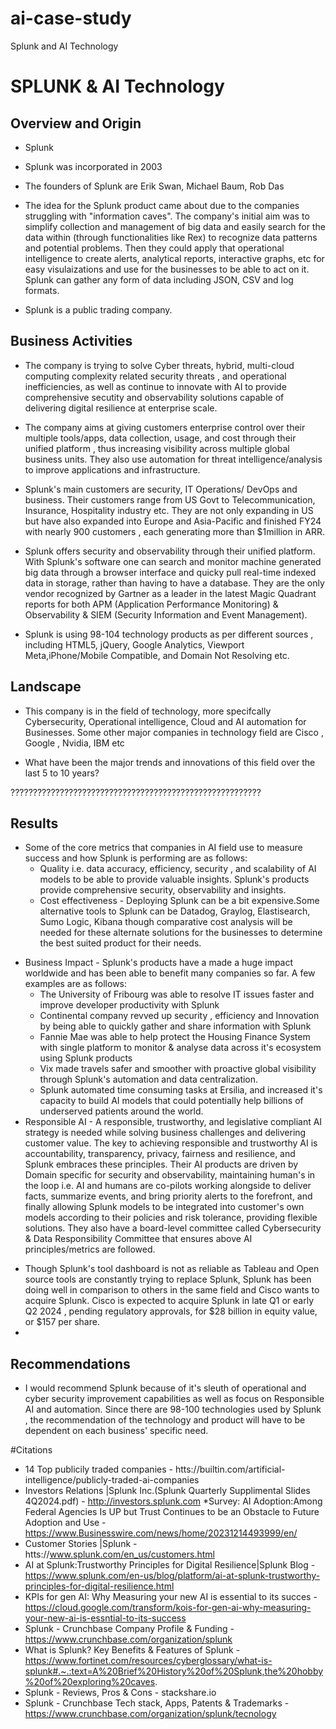 # ai-case-study
Splunk and AI Technology
# SPLUNK & AI Technology

## Overview and Origin

* Splunk

* Splunk was incorporated in 2003

* The founders of Splunk are Erik Swan, Michael Baum, Rob Das

* The idea for the Splunk product came about due to the companies struggling with "information caves". The company's initial aim was to simplify collection and management of big data and easily search for the data within (through functionalities like Rex) to recognize data patterns and potential problems. Then they could apply that operational intelligence to create alerts, analytical reports, interactive graphs, etc for easy visulaizations and use for the businesses to be able to act on it. Splunk can gather any form of data including JSON, CSV and log formats.

* Splunk is a public trading company.

## Business Activities

* The company is trying to solve Cyber threats, hybrid, multi-cloud computing complexity related security threats , and operational inefficiencies, as well as continue to innovate with AI to     provide comprehensive secutity and observability solutions capable of delivering digital resilience at enterprise scale.
  
* The company aims at giving customers enterprise control over their multiple tools/apps, data collection, usage, and cost through their unified platform , thus increasing visibility across multiple global business units. They also use automation for threat intelligence/analysis to improve applications and infrastructure.

* Splunk's main customers are security, IT Operations/ DevOps and business. Their customers range from US Govt to Telecommunication, Insurance, Hospitality industry etc. They are not only expanding in US but have also expanded into Europe and Asia-Pacific and finished FY24 with nearly 900 customers , each generating more than $1million in ARR.

* Splunk offers security and observability through their unified platform. With Splunk's software one can search and monitor machine generated big data through a browser interface and quicky pull real-time indexed data in storage, rather than having to have a database. They are the only vendor recognized by Gartner as a leader in the latest Magic Quadrant reports for both APM (Application Performance Monitoring) & Observability & SIEM (Security Information and Event Management).

* Splunk is using 98-104 technology products as per different sources , including HTML5, jQuery, Google Analytics, Viewport Meta,iPhone/Mobile Compatible, and Domain Not Resolving etc.

## Landscape

* This company is in the field of technology, more specifcally Cybersecurity, Operational intelligence, Cloud and AI automation for Businesses. Some other major companies in technology field are Cisco , Google , Nvidia, IBM etc

* What have been the major trends and innovations of this field over the last 5 to 10 years? 
  
????????????????????????????????????????????????????????


## Results

* Some of the core metrics that companies in AI field use to measure success and how Splunk is performing are as follows:
  - Quality i.e. data accuracy, efficiency, security , and scalability of AI models to be able to provide valuable insights. Splunk's products provide comprehensive security, observability and insights.
  - Cost effectiveness - Deploying Splunk can be a bit expensive.Some alternative tools to Splunk can be Datadog, Graylog, Elastisearch, Sumo Logic, Kibana though comparative cost analysis will be needed for these alternate solutions for the businesses to determine the best suited product for their needs.
 - Business Impact - Splunk's products have a made a huge impact worldwide and has been able to benefit many companies so far. A few examples are as follows:
    - The University of Fribourg was able to resolve IT issues faster and improve developer productivity with Splunk
    - Continental company revved up security , efficiency and Innovation by being able to quickly gather and share information with Splunk
    - Fannie Mae was able to help protect the Housing Finance System with single platform to monitor & analyse data across it's ecosystem using Splunk products
    - Vix made travels safer and smoother with proactive global visibility through Splunk's automation and data centralization.
    - Splunk automated time consuming tasks at Ersilia, and increased it's capacity to build AI models that could potentially help billions of underserved patients around the world.
 - Responsible AI - A responsible, trustworthy, and legislative compliant AI strategy is needed while solving business challenges and delivering customer value. The key to achieving responsible and trustworthy AI is accountability, transparency, privacy, fairness and resilience, and Splunk embraces these principles. Their AI products are driven by Domain specific for security and observability, maintaining human's in the loop i.e. AI and humans are co-pilots working alongside to deliver facts, summarize events, and bring priority alerts to the forefront, and finally allowing Splunk models to be integrated into customer's own models according to their policies and risk tolerance, providing flexible solutions. They also have a board-level committee called Cybersecurity & Data Responsibility Committee that ensures above AI principles/metrics are followed.
* Though Splunk's tool dashboard is not as reliable as Tableau and Open source tools are constantly trying to replace Splunk, Splunk has been doing well in comparison to others in the same field and Cisco wants to acquire Splunk. Cisco is expected to acquire Splunk in late Q1 or early Q2 2024 , pending regulatory approvals, for $28 billion in equity value, or $157 per share.
* 

## Recommendations

* I would recommend Splunk because of it's sleuth of operational and cyber security improvement capabilities as well as focus on Responsible AI and automation. Since there are 98-100 technologies used by Splunk , the recommendation of the technology and product will have to be dependent on each business' specific need. 


#Citations
* 14 Top publicily traded companies - htts://builtin.com/artificial-intelligence/publicly-traded-ai-companies
* Investors Relations |Splunk Inc.(Splunk Quarterly Supplimental Slides 4Q2024.pdf) - http://investors.splunk.com
*Survey: AI Adoption:Among Federal Agencies Is UP but Trust Continues to be an Obstacle to Future Adoption and Use - https://www.Businesswire.com/news/home/20231214493999/en/
* Customer Stories |Splunk - htts://www.splunk.com/en_us/customers.html
* AI at Splunk:Trustworthy Principles for Digital Resilience|Splunk Blog - https://www.splunk.com/en-us/blog/platform/ai-at-splunk-trustworthy-principles-for-digital-resilience.html
* KPIs for gen AI: Why Measuring your new AI is essential to its succes - https://cloud.google.com/transform/kois-for-gen-ai-why-measuring-your-new-ai-is-essntial-to-its-success
* Splunk - Crunchbase Company Profile & Funding - https://www.crunchbase.com/organization/splunk
* What is Splunk? Key Benefits & Features of Splunk - https://www.fortinet.com/resources/cyberglossary/what-is-splunk#.~.:text=A%20Brief%20History%20of%20Splunk,the%20hobby%20of%20exploring%20caves.
* Splunk - Reviews, Pros & Cons - stackshare.io
* Splunk - Crunchbase Tech stack, Apps, Patents & Trademarks - https://www.crunchbase.com/organization/splunk/tecnology
